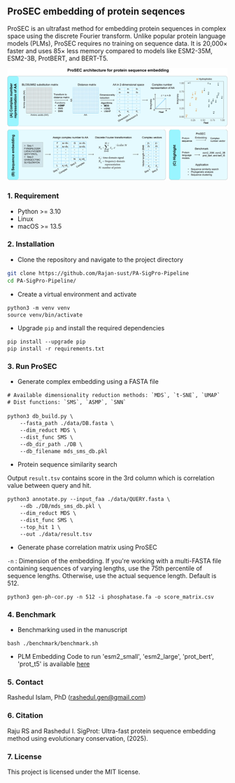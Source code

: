 ## ProSEC embedding of protein seqences
ProSEC is an ultrafast method for embedding protein sequences in complex space using the discrete Fourier transform. Unlike popular protein language models (PLMs), ProSEC requires no training on sequence data. It is 20,000× faster and uses 85× less memory compared to models like ESM2-35M, ESM2-3B, ProtBERT, and BERT-T5.

<img src="./data/plots/figures_ProSEC/figure.1_v5.jpeg" width="600"/>

### 1. Requirement

 - Python >= 3.10
 - Linux
 - macOS >= 13.5

### 2. Installation

 - Clone the repository and navigate to the project directory

```sh
git clone https://github.com/Rajan-sust/PA-SigPro-Pipeline
cd PA-SigPro-Pipeline/
```

- Create a virtual environment and activate

```
python3 -m venv venv
source venv/bin/activate
```

- Upgrade `pip` and install the required dependencies

```
pip install --upgrade pip
pip install -r requirements.txt
```

### 3. Run ProSEC

- Generate complex embedding using a FASTA file

```
# Available dimensionality reduction methods: `MDS`, `t-SNE`, `UMAP`
# Dist functions: `SMS`, `ASMP`, `SNN`

python3 db_build.py \
    --fasta_path ./data/DB.fasta \
    --dim_reduct MDS \
    --dist_func SMS \
    --db_dir_path ./DB \
    --db_filename mds_sms_db.pkl
```

- Protein sequence similarity search

Output `result.tsv` contains score in the 3rd column which is correlation value between query and hit.

```
python3 annotate.py --input_faa ./data/QUERY.fasta \
    --db ./DB/mds_sms_db.pkl \
    --dim_reduct MDS \
    --dist_func SMS \
    --top_hit 1 \
    --out ./data/result.tsv
```

- Generate phase correlation matrix using ProSEC

`-n` : Dimension of the embedding. If you're working with a multi-FASTA file containing sequences of varying lengths, use the 75th percentile of sequence lengths. Otherwise, use the actual sequence length. Default is 512.

```
python3 gen-ph-cor.py -n 512 -i phosphatase.fa -o score_matrix.csv
```

### 4. Benchmark 

- Benchmarking used in the manuscript

```
bash ./benchmark/benchmark.sh
```

- PLM Embedding
Code to run 'esm2_small', 'esm2_large', 'prot_bert', 'prot_t5' is available [here](https://github.com/Rajan-sust/GeneAnnotation) 

### 5. Contact
Rashedul Islam, PhD (rashedul.gen@gmail.com)

### 6. Citation
Raju RS and Rashedul I. SigProt: Ultra-fast protein sequence embedding method using evolutionary conservation, (2025).

### 7. License
This project is licensed under the MIT license.

